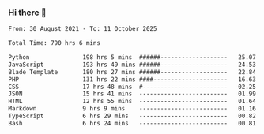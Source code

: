### Hi there 👋

<!--
**dominoto/dominoto** is a ✨ _special_ ✨ repository because its `README.md` (this file) appears on your GitHub profile.

Here are some ideas to get you started:

- 🔭 I’m currently working on ...
- 🌱 I’m currently learning ...
- 👯 I’m looking to collaborate on ...
- 🤔 I’m looking for help with ...
- 💬 Ask me about ...
- 📫 How to reach me: ...
- 😄 Pronouns: ...
- ⚡ Fun fact: ...
-->
<!--START_SECTION:waka-->

```txt
From: 30 August 2021 - To: 11 October 2025

Total Time: 790 hrs 6 mins

Python               198 hrs 5 mins  ######-------------------   25.07 %
JavaScript           193 hrs 49 mins ######-------------------   24.53 %
Blade Template       180 hrs 27 mins ######-------------------   22.84 %
PHP                  131 hrs 22 mins ####---------------------   16.63 %
CSS                  17 hrs 48 mins  #------------------------   02.25 %
JSON                 15 hrs 41 mins  -------------------------   01.99 %
HTML                 12 hrs 55 mins  -------------------------   01.64 %
Markdown             9 hrs 9 mins    -------------------------   01.16 %
TypeScript           6 hrs 29 mins   -------------------------   00.82 %
Bash                 6 hrs 24 mins   -------------------------   00.81 %
```

<!--END_SECTION:waka-->
